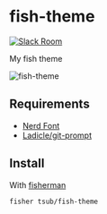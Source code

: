 # fish-theme

[![Slack Room][slack-badge]][slack-link]

My fish theme

![fish-theme]

## Requirements

* [Nerd Font](https://github.com/ryanoasis/nerd-fonts)
* [Ladicle/git-prompt](https://github.com/Ladicle/git-prompt)

## Install

With [fisherman]

```
fisher tsub/fish-theme
```

[slack-link]: https://fisherman-wharf.herokuapp.com
[slack-badge]: https://fisherman-wharf.herokuapp.com/badge.svg
[fisherman]: https://github.com/fisherman/fisherman
[fish-theme]: https://gyazo.com/538111efab4678a10270ae4e8beaa21f.png
